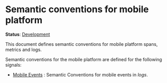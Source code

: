 <!--- Hugo front matter used to generate the website version of this page:
linkTitle: Mobile
--->

# Semantic conventions for mobile platform

**Status**: [Development][DocumentStatus]

This document defines semantic conventions for mobile platform spans, metrics and logs.

Semantic conventions for the mobile platform are defined for the following signals:

- [Mobile Events](mobile-events.md) : Semantic Conventions for mobile events in *logs*.

[DocumentStatus]: https://opentelemetry.io/docs/specs/otel/document-status
